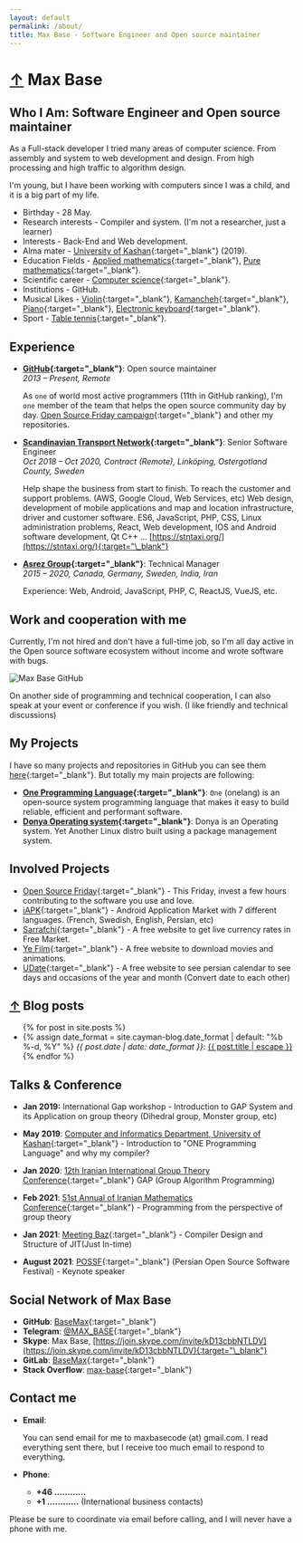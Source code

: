 ```yaml
---
layout: default
permalink: /about/
title: Max Base - Software Engineer and Open source maintainer
---
```


<h1>
<a href="/">&uarr;</a>
Max Base
</h1>

## Who I Am: Software Engineer and Open source maintainer

As a Full-stack developer I tried many areas of computer science. From assembly and system to web development and design. From high processing and high traffic to algorithm design.

I'm young, but I have been working with computers since I was a child, and it is a big part of my life.

- Birthday - 28 May.
- Research interests - Compiler and system. (I'm not a researcher, just a learner)
- Interests - Back-End and Web development.
- Alma mater - [University of Kashan](https://kashanu.ac.ir/en/){:target="\_blank"} (2019).
- Education Fields - [Applied mathematics](https://en.wikipedia.org/wiki/Applied_mathematics){:target="\_blank"}, [Pure mathematics](https://en.wikipedia.org/wiki/Pure_mathematics){:target="\_blank"}.
- Scientific career - [Computer science](https://en.wikipedia.org/wiki/Computer_science){:target="\_blank"}.
- Institutions - GitHub.
- Musical Likes - [Violin](https://en.wikipedia.org/wiki/Violin){:target="\_blank"}, [Kamancheh](https://en.wikipedia.org/wiki/Kamancheh){:target="\_blank"}, [Piano](https://en.wikipedia.org/wiki/Piano){:target="\_blank"}, [Electronic keyboard](https://en.wikipedia.org/wiki/Electronic_keyboard){:target="\_blank"}.
- Sport - [Table tennis](https://en.wikipedia.org/wiki/Table_tennis){:target="\_blank"}.

## Experience

- **[GitHub](https://github.com/){:target="\_blank"}**: Open source maintainer
  <br>
  _2013 – Present, Remote_

  As `one` of world most active programmers (11th in GitHub ranking), I'm `one` member of the team that helps the open source community day by day.
  [Open Source Friday campaign](https://opensourcefriday.com){:target="\_blank"} and other my repositories.

- **[Scandinavian Transport Network](https://stntaxi.se/){:target="\_blank"}**: Senior Software Engineer
  <br>
  _Oct 2018 – Oct 2020, Contract (Remote), Linköping, Ostergotland County, Sweden_

  Help shape the business from start to finish. To reach the customer and support problems. (AWS, Google Cloud, Web Services, etc) Web design, development of mobile applications and map and location infrastructure, driver and customer software.
  ES6, JavaScript, PHP, CSS, Linux administration problems, React, Web development, IOS and Android software development, Qt C++ …
  [https://stntaxi.org/](https://stntaxi.org/){:target="\_blank"}

- **[Asrez Group](https://asrez.com/){:target="\_blank"}**: Technical Manager
  <br>
  _2015 – 2020, Canada, Germany, Sweden, India, Iran_

  Experience: Web, Android, JavaScript, PHP, C, ReactJS, VueJS, etc.

## Work and cooperation with me

Currently, I'm not hired and don't have a full-time job, so I'm all day active in the Open source software ecosystem without income and wrote software with bugs.

![Max Base GitHub](https://camo.githubusercontent.com/073b6589f83b75a1ec05fdbb73972bf9ee845db28260d2fd4b3710ec6d76b514/68747470733a2f2f6368786f2e636f6d2f6c6162656c67656e2f6c6162656c67656e2e7068703f7465787476616c3d2b6d617862617365636f6465253430676d61696c2e636f6d26666f6e743d415249414c2e5454462673697a653d3132266267636f6c6f723d2532336666666666662674657874636f6c6f723d253233303030303030267375626d69743d6372656174652b696d616765)

On another side of programming and technical cooperation, I can also speak at your event or conference if you wish. (I like friendly and technical discussions)

<!--
## Part-time Experience

- **[51st Annual of Iranian Mathematics Conference](https://kashanu.ac.ir/){:target="_blank"}**: Technical Manager
	<br>
    _2020-12-01 – 2021-05-20, In-person and Remote_

    In collaboration with Mr. Malekian:

	− Server infrastructure control and conference room management
	<br>
	− Creating dashboard room for admins of conferences and chairmans
	<br>
	− Prepare recorded video files and compress, etc.
	<br>
	− Coordination of lecture and meeting times
	<br>
	− Coordinate with all speakers of the conference (More than 40 professors from different part of the world); An awesome and exciting experience
	<br>
	− Calling about a hundred person to teach how to use conference system

- **[5th international conference on Pattern Recognition and Image Analysis](http://ipria2021.ismvipconf.ir/){:target="_blank"}**: Technical Manager
    <br>
	_April 20–29, Fully Remote_

	− Server infrastructure control and conference room management
	<br>
	− Manage all rooms and situation of servers
	<br>
	− Creating dashboard room for admins of conferences and chairmans
	<br>
	− Prepare recorded video files and compress, etc.

- **[Kashan University](https://kashanu.ac.ir/){:target="_blank"}**: Software Engineer
    <br>
    _Mar 2020 – Present, Fully Remote_

	− Set up and configure university servers
	<br>
	− Preparation of record conversion system (Linux, FFMPEG, PHP, Nodejs, Python script, Micro-service)
	<br>
	− Design and preparation of online training platforms (Share Screen, microphone, webcam, whiteboard, record meetings)
	<br>
	− Run hundreds of educational webinars
	<br>
	− Run thousands of classrooms
	<br>
	− Develop learning platforms for schools in city
	<br>
	− Comply with government security standards (University Datacenter, vpn, ssh, local tunnel) …

- **[Sumo Currency](https://www.sumokoin.org){:target="_blank"}**: Software Engineer
    <br>
    _Mar 2017 – Jul 2017, Fully Remote_

	Implementation and optimization Cryptocurrency algorithms in C++.
	<br>
	Algorithms Blake256, Groestl, Jh, Keccak, and Skein

- **[Ryo Currency](https://ryo-currency.com/){:target="_blank"}**: Software Engineer
	_Oct 2019 – Dec 2019, Fully Remote_

	Python programming;
	<a href="https://github.com/ryo-currency">https://github.com/ryo-currency</a>

-->

## My Projects

I have so many projects and repositories in GitHub you can see them [here](https://github.com/BaseMax?tab=repositories){:target="\_blank"}.
But totally my main projects are following:

- **[One Programming Language](https://github.com/One-Language/){:target="\_blank"}**: `One` (onelang) is an open-source system programming language that makes it easy to build reliable, efficient and performant software.
- **[Donya Operating system](https://github.com/DonyaOS){:target="\_blank"}**: Donya is an Operating system. Yet Another Linux distro built using a package management system.

## Involved Projects

- [Open Source Friday](https://opensourcefriday.com/){:target="\_blank"} - This Friday, invest a few hours contributing to the software you use and love.
- [iAPK](https://en.iapk.org/){:target="\_blank"} - Android Application Market with 7 different languages. (French, Swedish, English, Persian, etc)
- [Sarrafchi](https://sarrafchi.ir/){:target="\_blank"} - A free website to get live currency rates in Free Market.
- [Ye Film](https://yefilm.ir/){:target="\_blank"} - A free website to download movies and animations.
- [UDate](https://udate.ir/){:target="\_blank"} - A free website to see persian calendar to see days and occasions of the year and month (Convert date to each other)

<h2 id="blog-posts">
  <a href="/blog/">&uarr;</a>
  Blog posts
</h2>

<ul>
  {% for post in site.posts %}
    <li>
      {% assign date_format = site.cayman-blog.date_format | default: "%b %-d, %Y" %}
		<i>{{ post.date | date: date_format }}</i>:
			<a href="{{ post.url | relative_url }}" title="{{ post.title }}">
			{{ post.title | escape }}
		</a>
    </li>
  {% endfor %}
</ul>

## Talks & Conference

- **Jan 2019:** International Gap workshop - Introduction to GAP System and its Application on group theory (Dihedral group, Monster group, etc)

- **May 2019**: [Computer and Informatics Department, University of Kashan](https://kashanu.ac.ir/){:target="\_blank"} - Introduction to "ONE Programming Language" and why my compiler?

- **Jan 2020**: [12th Iranian International Group Theory Conference](https://igtc12.modares.ac.ir/){:target="\_blank"} GAP (Group Algorithm Programming)

- **Feb 2021**: [51st Annual of Iranian Mathematics Conference](https://aimc51.kashanu.ac.ir/){:target="\_blank"} - Programming from the perspective of group theory

- **Jan 2021**: [Meeting Baz](https://t.me/MeetingBazzz){:target="\_blank"} - Compiler Design and Structure of JIT(Just In-time)

- **August 2021**: [POSSF](https://possf.ir){:target="\_blank"} (Persian Open Source Software Festival) - Keynote speaker

<!--
## Publications White Papers

- [12th Iranian International Group Theory Conference](https://igtc12.modares.ac.ir/){:target="_blank"} GAP (Group Algorithm Programming); Seyyed Ali Mohammadieyeh and [Prof. Ali Reza Ashrafi](https://en.wikipedia.org/wiki/Ali_Reza_Ashrafi){:target="_blank"}
- Draft: [51st Annual of Iranian Mathematics Conference](https://igtc12.modares.ac.ir/){:target="_blank"} - Draw science image via Pi number
- Draft: Calculation Ramsey number R(5,5); Seyyed Ali Mohammadieyeh and [Dr. Reza Kahkeshani](https://rezakahkeshani.ir/){:target="_blank"}

-->

<!--
## Book(s)

- **2021**: <b>GAP (Group Algorithm Programming)</b>; Seyyed Ali Mohammadieyeh and <a href="https://en.wikipedia.org/wiki/Ali_Reza_Ashrafi">Prof. Ali Reza Ashrafi</a>
- **2020 – 2021**: Introduction to Git; Seyyed Ali Mohammadieyeh (Soon)
 -->

## Social Network of Max Base

- **GitHub**: [BaseMax](https://github.com/basemax){:target="\_blank"}
- **Telegram**: [@MAX_BASE](https://t.me/MAX_BASE){:target="\_blank"}
- **Skype**: Max Base, [https://join.skype.com/invite/kD13cbbNTLDV](https://join.skype.com/invite/kD13cbbNTLDV){:target="\_blank"}
- **GitLab**: [BaseMax](https://gitlab.com/BaseMax){:target="\_blank"}
- **Stack Overflow**: [max-base](https://stackoverflow.com/users/10096230/max-base){:target="\_blank"}

## Contact me

- **Email**:

  You can send email for me to maxbasecode (at) gmail.com. I read everything sent there, but I receive too much email to respond to everything.

- **Phone**:
  - **+46 ............**
  - **+1 ............** (International business contacts)

Please be sure to coordinate via email before calling, and I will never have a phone with me.
